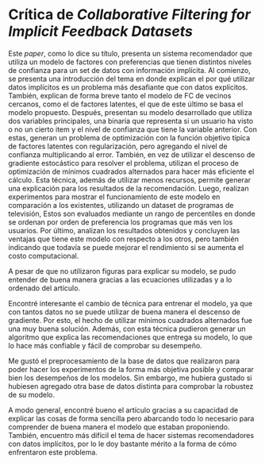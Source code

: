 # Crítica de *Collaborative Filtering for Implicit Feedback Datasets*

Este *paper*, como lo dice su título, presenta un sistema recomendador que utiliza un modelo de factores con preferencias que tienen distintos niveles de confianza para un set de datos con información implícita. Al comienzo, se presenta una introducción del tema en donde explican el por qué utilizar datos implícitos es un problema más desafiante que con datos explícitos. También, explican de forma breve tanto el modelo de FC de vecinos cercanos, como el de factores latentes, el que de este último se basa el modelo propuesto. Después, presentan su modelo desarrollado que utiliza dos variables principales, una binaria que representa si un usuario ha visto o no un cierto item y el nivel de confianza que tiene la variable anterior. Con estas, generan un problema de optimización con la función objetivo típica de factores latentes con regularización, pero agregando el nivel de confianza multiplicando al error. También, en vez de utilizar el descenso de gradiente estocástico para resolver el problema, utilizan el proceso de optimización de mínimos cuadrados alternados para hacer más eficiente el cálculo. Esta técnica, además de utilizar menos recursos, permite generar una explicación para los resultados de la recomendación. Luego, realizan experimentos para mostrar el funcionamiento de este modelo en comparación a los existentes, utilizando un dataset de programas de televisión, Estos son evaluados mediante un rango de percentiles  en donde se ordenan por orden de preferencia los programas que más ven los usuarios. Por último, analizan los resultados obtenidos y concluyen las ventajas que tiene este modelo con respecto a los otros, pero también indicando que todavía se puede mejorar el rendimiento si se aumenta el costo computacional.

A pesar de que no utilizaron figuras para explicar su modelo, se pudo entender de buena manera gracias a las ecuaciones utilizadas y a lo ordenado del artículo.

Encontré interesante el cambio de técnica para entrenar el modelo, ya que con tantos datos no se puede utilizar de buena manera el descenso de gradiente. Por esto, el hecho de utilizar mínimos cuadrados alternados fue una muy buena solución. Además, con esta técnica pudieron generar un algoritmo que explica las recomendaciones que entrega su modelo, lo que lo hace más confiable y fácil de comprobar su desempeño.

Me gustó el preprocesamiento de la base de datos que realizaron para poder hacer los experimentos de la forma más objetiva posible y comparar bien los desempeños de los modelos. Sin embargo, me hubiera gustado si hubiesen agregado otra base de datos distinta para comprobar la robustez de su modelo.



A modo general, encontré bueno el artículo gracias a su capacidad de explicar las cosas de forma sencilla pero abarcando todo lo necesario para comprender de buena manera el modelo que estaban proponiendo. También, encuentro más difícil el tema de hacer sistemas recomendadores con datos implícitos, por lo le doy bastante mérito a la forma de cómo enfrentaron este problema.